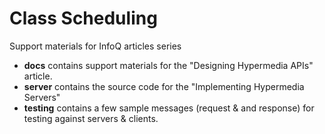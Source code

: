 Class Scheduling
================

Support materials for InfoQ articles series

 * **docs** contains support materials for the "Designing Hypermedia APIs" article.
 * **server** contains the source code for the "Implementing Hypermedia Servers"
 * **testing** contains a few sample messages (request & and response) for testing against servers & clients.
